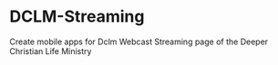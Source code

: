 DCLM-Streaming
==============

Create mobile apps for Dclm Webcast Streaming page of the Deeper Christian Life Ministry